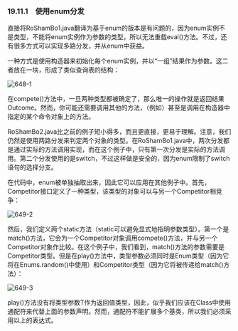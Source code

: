 ### 19.11.1　使用enum分发

直接将RoShamBo1.java翻译为基于enum的版本是有问题的，因为enum实例不是类型，不能将enum实例作为参数的类型，所以无法重载eval()方法。不过，还有很多方式可以实现多路分发，并从enum中获益。

一种方式是使用构造器来初始化每个enum实例，并以“一组”结果作为参数。这二者放在一块，形成了类似查询表的结构：

![648-1](../Images/image03607.jpeg)

在compete()方法中，一旦两种类型都被确定了，那么唯一的操作就是返回结果Outcome。然而，你可能还需要调用其他的方法，（例如）甚至是调用在构造器中指定的某个命令对象上的方法。

RoShamBo2.java比之前的例子短小得多，而且更直接，更易于理解。注意，我们仍然是使用两路分发来判定两个对象的类型。在RoShamBo1.java中，两次分发都是通过实际的方法调用实现，而在这个例子中，只有第一次分发是实际的方法调用。第二个分发使用的是switch，不过这样做是安全的，因为enum限制了switch语句的选择分支。

在代码中，enum被单独抽取出来，因此它可以应用在其他例子中。首先，Competitor接口定义了一种类型，该类型的对象可以与另一个Competitor相竞争：

![649-2](../Images/image03608.jpeg)

然后，我们定义两个static方法（static可以避免显式地指明参数类型）。第一个是match()方法，它会为一个Competitor对象调用compete()方法，并与另一个Competitor对象作比较。在这个例子中，我们看到，match()方法的参数需要是Competitor<T>类型。但是在play()方法中，类型参数必须同时是Enum<T>类型（因为它将在Enums.random()中使用）和Competitor<T>类型（因为它将被传递给match()方法）：

![649-3](../Images/image03609.jpeg)

play()方法没有将类型参数T作为返回值类型，因此，似乎我们应该在Class<T>中使用通配符来代替上面的参数声明。然而，通配符不能扩展多个基类，所以我们必须采用以上的表达式。